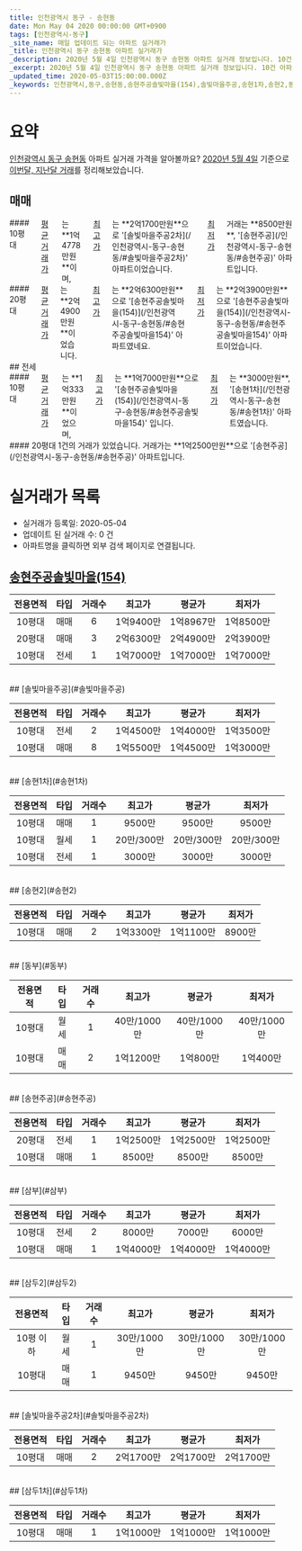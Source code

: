 ```yaml
---
title: 인천광역시 동구 - 송현동
date: Mon May 04 2020 00:00:00 GMT+0900
tags: [인천광역시-동구]
_site_name: 매일 업데이트 되는 아파트 실거래가
_title: 인천광역시 동구 송현동 아파트 실거래가
_description: 2020년 5월 4일 인천광역시 동구 송현동 아파트 실거래 정보입니다. 10건 아파트 정보가 있습니다.
_excerpt: 2020년 5월 4일 인천광역시 동구 송현동 아파트 실거래 정보입니다. 10건 아파트 정보가 있습니다.
_updated_time: 2020-05-03T15:00:00.000Z
_keywords: 인천광역시,동구,송현동,송현주공솔빛마을(154),솔빛마을주공,송현1차,송현2,동부,송현주공,삼부,삼두2,솔빛마을주공2차,삼두1차
---
```





# 요약
<ins>인천광역시 동구 송현동</ins> 아파트 실거래 가격을 알아볼까요? <ins>2020년 5월 4일</ins> 기준으로 <ins>이번달, 지난달 거래</ins>를 정리해보았습니다.

## 매매
<div class="container">
<div class="six columns" markdown="1">
#### 10평대
<ins>평균 거래가</ins>는 **1억4778만원**이며, <ins>최고가</ins>는 **2억1700만원**으로 '[솔빛마을주공2차](/인천광역시-동구-송현동/#솔빛마을주공2차)' 아파트이었습니다. <ins>최저가</ins> 거래는 **8500만원**, '[송현주공](/인천광역시-동구-송현동/#송현주공)' 아파트입니다.
</div>
<div class="six columns" markdown="1">
#### 20평대
<ins>평균 거래가</ins>는 **2억4900만원**이었습니다. <ins>최고가</ins>는 **2억6300만원**으로 '[송현주공솔빛마을(154)](/인천광역시-동구-송현동/#송현주공솔빛마을154)' 아파트였네요. <ins>최저가</ins>는 **2억3900만원**으로 '[송현주공솔빛마을(154)](/인천광역시-동구-송현동/#송현주공솔빛마을154)' 아파트이었습니다.
</div>
</div>
## 전세
<div class="container">
<div class="six columns" markdown="1">
#### 10평대
<ins>평균 거래가</ins>는 **1억333만원**이었으며, <ins>최고가</ins>는 **1억7000만원**으로 '[송현주공솔빛마을(154)](/인천광역시-동구-송현동/#송현주공솔빛마을154)' 입니다. <ins>최저가</ins>는 **3000만원**, '[송현1차](/인천광역시-동구-송현동/#송현1차)' 아파트였습니다.
</div>
<div class="six columns" markdown="1">
#### 20평대
1건의 거래가 있었습니다. 거래가는 **1억2500만원**으로 '[송현주공](/인천광역시-동구-송현동/#송현주공)' 아파트입니다.
</div>
</div>



# 실거래가 목록
- 실거래가 등록일: 2020-05-04
- 업데이트 된 실거래 수: 0 건
- 아파트명을 클릭하면 외부 검색 페이지로 연결됩니다.

## [송현주공솔빛마을(154)](#송현주공솔빛마을154)

|전용면적|타입|거래수|최고가|평균가|최저가|
|:---:|:---:|:---:|:---:|:---:|:---:|
|10평대|<span class="deal-type-1">매매</span>|6|1억9400만|1억8967만|1억8500만|
|20평대|<span class="deal-type-1">매매</span>|3|2억6300만|2억4900만|2억3900만|
|10평대|<span class="deal-type-2">전세</span>|1|1억7000만|1억7000만|1억7000만|

<br/>
## [솔빛마을주공](#솔빛마을주공)

|전용면적|타입|거래수|최고가|평균가|최저가|
|:---:|:---:|:---:|:---:|:---:|:---:|
|10평대|<span class="deal-type-2">전세</span>|2|1억4500만|1억4000만|1억3500만|
|10평대|<span class="deal-type-1">매매</span>|8|1억5500만|1억4500만|1억3000만|

<br/>
## [송현1차](#송현1차)

|전용면적|타입|거래수|최고가|평균가|최저가|
|:---:|:---:|:---:|:---:|:---:|:---:|
|10평대|<span class="deal-type-1">매매</span>|1|9500만|9500만|9500만|
|10평대|<span class="deal-type-3">월세</span>|1|20만/300만|20만/300만|20만/300만|
|10평대|<span class="deal-type-2">전세</span>|1|3000만|3000만|3000만|

<br/>
## [송현2](#송현2)

|전용면적|타입|거래수|최고가|평균가|최저가|
|:---:|:---:|:---:|:---:|:---:|:---:|
|10평대|<span class="deal-type-1">매매</span>|2|1억3300만|1억1100만|8900만|

<br/>
## [동부](#동부)

|전용면적|타입|거래수|최고가|평균가|최저가|
|:---:|:---:|:---:|:---:|:---:|:---:|
|10평대|<span class="deal-type-3">월세</span>|1|40만/1000만|40만/1000만|40만/1000만|
|10평대|<span class="deal-type-1">매매</span>|2|1억1200만|1억800만|1억400만|

<br/>
## [송현주공](#송현주공)

|전용면적|타입|거래수|최고가|평균가|최저가|
|:---:|:---:|:---:|:---:|:---:|:---:|
|20평대|<span class="deal-type-2">전세</span>|1|1억2500만|1억2500만|1억2500만|
|10평대|<span class="deal-type-1">매매</span>|1|8500만|8500만|8500만|

<br/>
## [삼부](#삼부)

|전용면적|타입|거래수|최고가|평균가|최저가|
|:---:|:---:|:---:|:---:|:---:|:---:|
|10평대|<span class="deal-type-2">전세</span>|2|8000만|7000만|6000만|
|10평대|<span class="deal-type-1">매매</span>|1|1억4000만|1억4000만|1억4000만|

<br/>
## [삼두2](#삼두2)

|전용면적|타입|거래수|최고가|평균가|최저가|
|:---:|:---:|:---:|:---:|:---:|:---:|
|10평 이하|<span class="deal-type-3">월세</span>|1|30만/1000만|30만/1000만|30만/1000만|
|10평대|<span class="deal-type-1">매매</span>|1|9450만|9450만|9450만|

<br/>
## [솔빛마을주공2차](#솔빛마을주공2차)

|전용면적|타입|거래수|최고가|평균가|최저가|
|:---:|:---:|:---:|:---:|:---:|:---:|
|10평대|<span class="deal-type-1">매매</span>|2|2억1700만|2억1700만|2억1700만|

<br/>
## [삼두1차](#삼두1차)

|전용면적|타입|거래수|최고가|평균가|최저가|
|:---:|:---:|:---:|:---:|:---:|:---:|
|10평대|<span class="deal-type-1">매매</span>|1|1억1000만|1억1000만|1억1000만|

<br/>



